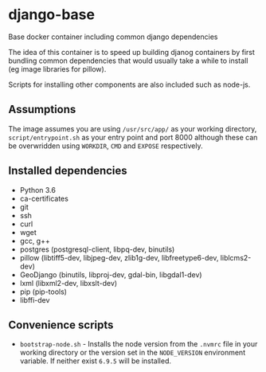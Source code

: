 # django-base
Base docker container including common django dependencies

The idea of this container is to speed up building djanog containers by first bundling common dependencies 
that would usually take a while to install (eg image libraries for pillow).

Scripts for installing other components are also included such as node-js.

## Assumptions

The image assumes you are using `/usr/src/app/` as your working directory, `script/entrypoint.sh` as your entry point and
port 8000 although these can be overwridden using `WORKDIR`, `CMD` and `EXPOSE` respectively.

## Installed dependencies

* Python 3.6
* ca-certificates
* git
* ssh
* curl
* wget
* gcc, g++
* postgres (postgresql-client, libpq-dev, binutils)
* pillow (libtiff5-dev, libjpeg-dev, zlib1g-dev, libfreetype6-dev, liblcms2-dev)
* GeoDjango (binutils, libproj-dev, gdal-bin, libgdal1-dev)
* lxml (libxml2-dev, libxslt-dev)
* pip (pip-tools)
* libffi-dev

## Convenience scripts

* `bootstrap-node.sh` - Installs the node version from the `.nvmrc` file in your working directory or the version set in the
`NODE_VERSION` environment variable. If neither exist `6.9.5` will be installed.

